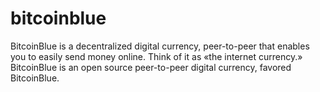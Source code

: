 # bitcoinblue
BitcoinBlue is a decentralized digital currency, peer-to-peer that enables you to easily send money online. Think of it as «the internet currency.» BitcoinBlue is an open source peer-to-peer digital currency, favored BitcoinBlue.
